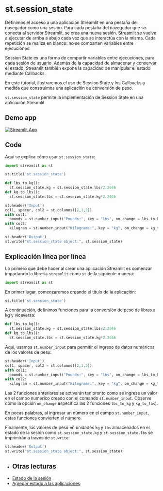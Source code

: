 # st.session_state

Definimos el acceso a una aplicación Streamlit en una pestaña del navegador como una sesión. Para cada pestaña del navegador que se conecta al servidor Streamlit, se crea una nueva sesión. Streamlit se vuelve a ejecutar de arriba a abajo cada vez que se interactúa con la misma. Cada repetición se realiza en blanco: no se comparten variables entre ejecuciones.

Session State es una forma de compartir variables entre ejecuciones, para cada sesión de usuario. Además de la capacidad de almacenar y conservar el estado, Streamlit también expone la capacidad de manipular el estado mediante Callbacks.

En este tutorial, ilustraremos el uso de Session State y los Callbacks a medida que construimos una aplicación de conversión de peso.

`st.session_state` permite la implementación de Session State en una aplicación Streamlit.

## Demo app

[![Streamlit App](https://static.streamlit.io/badges/streamlit_badge_black_white.svg)](https://share.streamlit.io/dataprofessor/st.session_state/)

## Code
Aquí se explica cómo usar `st.session_state`:
```python
import streamlit as st

st.title('st.session_state')

def lbs_to_kg():
  st.session_state.kg = st.session_state.lbs/2.2046
def kg_to_lbs():
  st.session_state.lbs = st.session_state.kg*2.2046

st.header('Input')
col1, spacer, col2 = st.columns([2,1,2])
with col1:
  pounds = st.number_input("Pounds:", key = "lbs", on_change = lbs_to_kg)
with col2:
  kilogram = st.number_input("Kilograms:", key = "kg", on_change = kg_to_lbs)

st.header('Output')
st.write("st.session_state object:", st.session_state)
```

## Explicación línea por línea
Lo primero que debe hacer al crear una aplicación Streamlit es comenzar importando la librería `streamlit` como `st` de la siguiente manera:
```python
import streamlit as st
```

En primer lugar, comenzaremos creando el título de la aplicación:
```python
st.title('st.session_state')
```

A continuación, definimos funciones para la conversión de peso de libras a kg y viceversa:
```python
def lbs_to_kg():
  st.session_state.kg = st.session_state.lbs/2.2046
def kg_to_lbs():
  st.session_state.lbs = st.session_state.kg*2.2046
```

Aquí, usamos `st.number_input` para permitir el ingreso de datos numéricos de los valores de peso:
```python
st.header('Input')
col1, spacer, col2 = st.columns([2,1,2])
with col1:
  pounds = st.number_input("Pounds:", key = "lbs", on_change = lbs_to_kg)
with col2:
  kilogram = st.number_input("Kilograms:", key = "kg", on_change = kg_to_lbs)
```
Las 2 funciones anteriores se activarán tan pronto como se ingrese un valor en el campo numérico creado con el comando `st.number_input`. Observe cómo la opción `on_change` especifica las 2 funciones `lbs_to_kg` y `kg_to_lbs`).

En pocas palabras, al ingresar un número en el campo `st.number_input`, estas funciones convierten el número.

Finalmente, los valores de peso en unidades `kg` y `lbs` almacenados en el estado de la sesión como `st.session_state.kg` y `st.session_state.lbs` se imprimirán a través de `st.write`:
```python
st.header('Output')
st.write("st.session_state object:", st.session_state)
```

- ## Otras lecturas
- [Estado de la sesión](https://docs.streamlit.io/library/api-reference/session-state)
- [Agregar estado a las aplicaciones](https://docs.streamlit.io/library/advanced-features/session-state)
